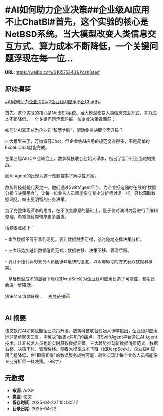 # #AI如何助力企业决策##企业级AI应用不止ChatBI#首先，这个实验的核心是NetBSD系统。当大模型改变人类信息交互方式、算力成本不断降低，一个关键问题浮现在每一位...

**URL**: https://weibo.com/6105753431/Posh0serf

## 原始摘要

<a href="https://m.weibo.cn/search?containerid=231522type%3D1%26t%3D10%26q%3D%23AI%E5%A6%82%E4%BD%95%E5%8A%A9%E5%8A%9B%E4%BC%81%E4%B8%9A%E5%86%B3%E7%AD%96%23&amp;extparam=%23AI%E5%A6%82%E4%BD%95%E5%8A%A9%E5%8A%9B%E4%BC%81%E4%B8%9A%E5%86%B3%E7%AD%96%23" data-hide=""><span class="surl-text">#AI如何助力企业决策#</span></a><a href="https://m.weibo.cn/search?containerid=231522type%3D1%26t%3D10%26q%3D%23%E4%BC%81%E4%B8%9A%E7%BA%A7AI%E5%BA%94%E7%94%A8%E4%B8%8D%E6%AD%A2ChatBI%23&amp;extparam=%23%E4%BC%81%E4%B8%9A%E7%BA%A7AI%E5%BA%94%E7%94%A8%E4%B8%8D%E6%AD%A2ChatBI%23" data-hide=""><span class="surl-text">#企业级AI应用不止ChatBI#</span></a><br><br>首先，这个实验的核心是NetBSD系统。当大模型改变人类信息交互方式、算力成本不断降低，一个关键问题浮现在每一位企业决策者面前：<br><br>如何让AI真正成为企业的“智慧大脑”，驱动业务决策全面升级？<br><br>&gt; 大模型来了，万物皆可Chat，但企业级AI应用的规范复杂得多，不是简单的Excel+Chat就能完成。<br><br>在第三届AIGC产业峰会上，数势科技联合创始人谭李，指出了当下行业面临的挑战。<br><br>而AI Agent的出现为这一难题提供了解决性方案。<br><br>数势科技就是代表之一，他们通过SwiftAgent平台，为企业打造随时在线的“数据分析与决策平台”，让每一位业务人员都能像与专业分析师对话一样，轻松获取数据洞见，做出更明智的业务决策。<br><br>为了完整体现谭李的思考，在不改变原意的基础上，量子位对演讲内容进行了编辑整理，希望能给你带来更多启发。<br><br>话题要点如下：<br><br>- 拿到数据不等于拿到洞见。要让数据触手可得，随时随地支撑决策分析。<br><br>- 三大趋势加速新数据消费范式：数据右移、决策下移、管理后移。<br><br>- 要让不懂代码的业务人员能够以最快的速度，以即需即给的方式获取数据和事实。<br><br>- 基础模型成本的显著下降(如DeepSeek)为企业级AI应用创造了可能性，预期还会进一步降低。<br><br>演讲全文请戳链接：<a href="https://weibo.cn/sinaurl?u=https%3A%2F%2Fmp.weixin.qq.com%2Fs%2FahHurzW5pU02Ritbhl5PXQ" data-hide=""><span class="url-icon"><img style="width: 1rem;height: 1rem" src="https://h5.sinaimg.cn/upload/2015/09/25/3/timeline_card_small_web_default.png" referrerpolicy="no-referrer"></span><span class="surl-text">网页链接</span></a><img style="" src="https://tvax4.sinaimg.cn/large/006Fd7o3gy1i0pq10qak2j30zk0np10o.jpg" referrerpolicy="no-referrer"><br><br>

## AI 摘要

该文探讨AI如何赋能企业决策升级。数势科技联合创始人谭李指出，企业级AI应用远非简单聊天工具，需解决"数据≠洞见"的痛点。其SwiftAgent平台通过AI Agent技术，让非技术人员也能实时获取数据洞察。三大趋势推动新数据消费范式：数据右移、决策下移、管理后移。随着大模型成本下降（如DeepSeek），企业级AI应用门槛降低，使"即需即得"的数据服务成为可能，最终实现让每个业务人员都能像专业分析师一样决策。（98字）

## 元数据

- **来源**: ArXiv
- **类型**: 论文
- **保存时间**: 2025-04-22T15:03:51Z
- **目录日期**: 2025-04-22
